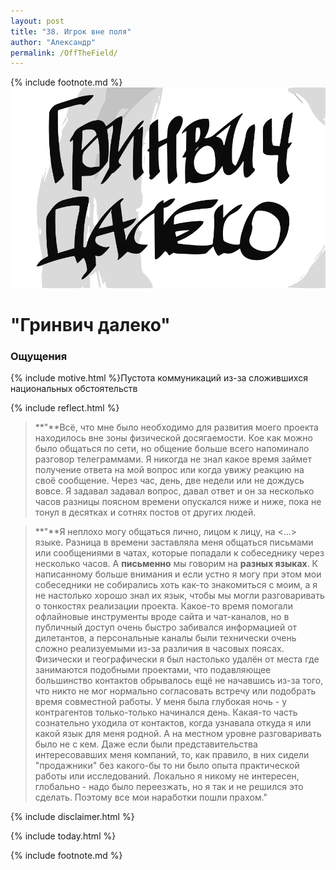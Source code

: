```yaml
---
layout: post
title: "38. Игрок вне поля"
author: "Александр"
permalink: /OffTheField/
---
```

{% include footnote.md %}
<a href="/cards/">!["Все вне времени и пространства"](/_img/38.svg)</a>
# "Гринвич далеко"

### Ощущения
{% include motive.html %}Пустота коммуникаций из-за сложившихся национальных обстоятельств

{% include reflect.html %}
>**"**Всё, что мне было необходимо для развития моего проекта находилось вне зоны физической досягаемости. Кое как можно было общаться по сети, но общение больше всего напоминало разговор телеграммами. Я никогда не знал какое время займет получение ответа на мой вопрос или когда увижу реакцию на своё сообщение. Через час, день, две недели или не дождусь вовсе. Я задавал задавал вопрос, давал   ответ и он за несколько часов разницы поясном времени опускался ниже и ниже, пока не тонул в десятках и сотнях постов от других людей.  

>**"**Я неплохо могу общаться лично, лицом к лицу, на <...> языке. Разница в времени заставляла меня общаться письмами или сообщениями в чатах, которые попадали к собеседнику через несколько часов. А **письменно** мы говорим на **разных языках**. К написанному больше внимания и если устно я могу  при этом мои собеседники не собирались хоть как-то знакомиться с моим, а я не настолько хорошо  знал их язык, чтобы мы могли разговаривать о тонкостях реализации проекта. Какое-то время помогали офлайновые инструменты вроде сайта и чат-каналов, но в публичный доступ  очень быстро забивался информацией от дилетантов, а персональные каналы были технически очень сложно реализуемыми из-за различия в часовых поясах.  Физически и  географически я был настолько удалён от места где занимаются подобными проектами, что подавляющее большинство контактов обрывалось ещё не начавшись из-за того, что никто не мог нормально согласовать встречу или подобрать время совместной работы. У меня была глубокая ночь - у контрагентов только-только начинался день. Какая-то часть сознательно уходила от контактов, когда узнавала откуда я или какой язык для меня родной. А на местном уровне разговаривать было не  с кем. Даже если были представительства интересовавших меня компаний, то, как правило, в них сидели "продажники" без какого-бы то ни было опыта практической работы или исследований. Локально я никому не интересен, глобально - надо было переезжать, но я так и не решился это сделать. Поэтому все мои наработки пошли прахом."

{% include disclaimer.html %}

{% include today.html %}

{% include footnote.md %}
